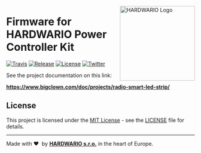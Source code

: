 <a href="https://www.hardwario.com/"><img src="https://www.hardwario.com/ci/assets/hw-logo.svg" width="200" alt="HARDWARIO Logo" align="right"></a>

# Firmware for HARDWARIO Power Controller Kit

[![Travis](https://img.shields.io/travis/bigclownlabs/bcf-radio-power-controller/master.svg)](https://travis-ci.org/bigclownlabs/bcf-radio-power-controller)
[![Release](https://img.shields.io/github/release/bigclownlabs/bcf-radio-power-controller.svg)](https://github.com/bigclownlabs/bcf-radio-power-controller/releases)
[![License](https://img.shields.io/github/license/bigclownlabs/bcf-radio-power-controller.svg)](https://github.com/bigclownlabs/bcf-radio-power-controller/blob/master/LICENSE)
[![Twitter](https://img.shields.io/twitter/follow/hardwario_en.svg?style=social&label=Follow)](https://twitter.com/hardwario_en)

See the project documentation on this link:

**https://www.bigclown.com/doc/projects/radio-smart-led-strip/**

## License

This project is licensed under the [MIT License](https://opensource.org/licenses/MIT/) - see the [LICENSE](LICENSE) file for details.

---

Made with &#x2764;&nbsp; by [**HARDWARIO s.r.o.**](https://www.hardwario.com/) in the heart of Europe.
